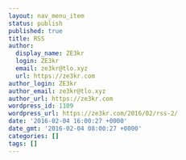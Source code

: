 ```yaml
---
layout: nav_menu_item
status: publish
published: true
title: RSS
author:
  display_name: ZE3kr
  login: ZE3kr
  email: ze3kr@tlo.xyz
  url: https://ze3kr.com
author_login: ZE3kr
author_email: ze3kr@tlo.xyz
author_url: https://ze3kr.com
wordpress_id: 1109
wordpress_url: https://ze3kr.com/2016/02/rss-2/
date: '2016-02-04 16:00:27 +0000'
date_gmt: '2016-02-04 08:00:27 +0000'
categories: []
tags: []
---
```


